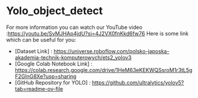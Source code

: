 # Yolo_object_detect
For more information you can watch our YouTube video :https://youtu.be/SvMJHAp4jdU?si=4J2VX0fnKkd6fw76
Here is some link which can be useful for you:
* [Dataset Link] : https://universe.roboflow.com/polsko-japoska-akademia-technik-komputerowych/ets2_yolov3
* [Google Colab Notebook Link] : https://colab.research.google.com/drive/1HeM63eKEKWQSsroM1r3tL5gF2GlnG8Xe?usp=sharing
* [GitHub Repository for YOLO] : https://github.com/ultralytics/yolov5?tab=readme-ov-file
